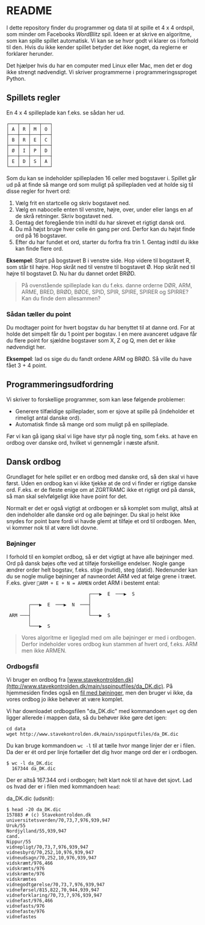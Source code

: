 # README

I dette repository finder du programmer og data til at spille et 4 x 4 ordspil, som minder om Facebooks *WordBlitz* spil. Ideen er at skrive en algoritme, som kan spille spillet automatisk. Vi kan se se hvor godt vi klarer os i forhold til den. Hvis du ikke kender spillet betyder det ikke noget, da reglerne er forklarer herunder.

Det hjælper hvis du har en computer med Linux eller Mac, men det er dog ikke strengt nødvendigt. Vi skriver programmerne i  programmeringssproget Python.

## Spillets regler

En 4 x 4 spilleplade kan f.eks. se sådan her ud.

```
┌───┬───┬───┬───┐
│ A │ R │ M │ O │
├───┼───┼───┼───┤
│ B │ R │ E │ C │
├───┼───┼───┼───┤
│ Ø │ I │ P │ D │
├───┼───┼───┼───┤
│ E │ D │ S │ A │
└───┴───┴───┴───┘
```

Som du kan se indeholder spillepladen 16 celler med bogstaver i. Spillet går ud på at finde så mange ord som muligt på spillepladen ved at holde sig til disse regler for hvert ord:

1. Vælg frit en startcelle og skriv bogstavet ned.
1. Vælg en nabocelle enten til venstre, højre, over, under eller langs en af de skrå retninger. Skriv bogstavet ned.
1. Gentag det foregående trin indtil du har skrevet et rigtigt dansk ord.
1. Du må højst bruge hver celle én gang per ord. Derfor kan du højst finde ord på 16 bogstaver.
1. Efter du har fundet et ord, starter du forfra fra trin 1. Gentag indtil du ikke kan finde flere ord.

**Eksempel**: Start på bogstavet B i venstre side. Hop videre til bogstavet R, som står til højre. Hop skråt ned til venstre til bogstavet Ø. Hop skråt ned til højre til bogstavet D. Nu har du dannet ordet BRØD.

> På ovenstående spilleplade kan du f.eks. danne orderne DØR, ARM, ARME, BRED, BRØD, BØDE, SPID, SPIR, SPIRE, SPIRER og SPIRRE? Kan du finde dem allesammen?

### Sådan tæller du point

Du modtager point for hvert bogstav du har benyttet til at danne ord. For at holde det simpelt får du 1 point per bogstav. I en mere avanceret udgave får du flere point for sjældne bogstaver som X, Z og Q, men det er ikke nødvendigt her.

**Eksempel**: lad os sige du du fandt ordene ARM og BRØD. Så ville du have fået 3 + 4 point.

## Programmeringsudfordring

Vi skriver to forskellige programmer, som kan løse følgende problemer:

- Generere tilfældige spilleplader, som er sjove at spille på (indeholder et rimeligt antal danske ord).
- Automatisk finde så mange ord som muligt på en spilleplade.

Før vi kan gå igang skal vi lige have styr på nogle ting, som f.eks. at have en ordbog over danske ord, hvilket vi gennemgår i næste afsnit.

## Dansk ordbog

Grundlaget for hele spillet er en ordbog med danske ord, så den skal vi have først. Uden en ordbog kan vi ikke tjekke at de ord vi finder er rigtige danske ord. F.eks. er de fleste enige om at ZGRTRAMC ikke et rigtigt ord på dansk, så man skal selvfølgeligt ikke have point for det.

Normalt er det er også vigtigt at ordbogen er så komplet som muligt, altså at den indeholder alle danske ord og alle bøjninger. Du skal jo helst ikke snydes for point bare fordi vi havde glemt at tilføje et ord til ordbogen. Men, vi kommer nok til at være lidt dovne.

### Bøjninger

I forhold til en komplet ordbog, så er det vigtigt at have alle bøjninger med. Ord på dansk bøjes ofte ved at tilføje forskellige endelser. Nogle gange ændrer order helt bogstav, f.eks. stige (nutid), steg (datid). Nedenunder kan du se nogle mulige bøjninger af navneordet ARM ved at følge grene i træet. F.eks. giver `ARM + E + N = ARMEN` ordet ARM i bestemt ental:

```                                                 
                              ┌───▶  E  ───▶  S  
                              │                  
        ┌───▶  E  ───▶  N  ───┤                  
        │                     │                  
 ARM ───┤                     └───▶  S           
        │                                        
        └───▶  S                                 
```

> Vores algoritme er ligeglad med om alle bøjninger er med i ordbogen. Derfor indeholder vores ordbog kun stammen af hvert ord, f.eks. ARM men ikke ARMEN.

### Ordbogsfil

Vi bruger en ordbog fra [www.stavekontrolden.dk](http://www.stavekontrolden.dk/main/sspinputfiles/da_DK.dic). På hjemmesiden findes også en [fil med bøjninger](http://www.stavekontrolden.dk/main/sspinputfiles/da_DK.aff), men den bruger vi ikke, da vores ordbog jo ikke behøver at være komplet.

Vi har downloadet ordbogsfilen "da_DK.dic" med kommandoen `wget` og den ligger allerede i mappen data, så du behøver ikke gøre det igen:

```
cd data
wget http://www.stavekontrolden.dk/main/sspinputfiles/da_DK.dic
```

Du kan bruge kommandoen `wc -l` til at tælle hvor mange linjer der er i filen. Da der er ét ord per linje fortæller det dig hvor mange ord der er i ordbogen.

```
$ wc -l da_DK.dic
  167344 da_DK.dic
```

Der er altså 167.344 ord i ordbogen; helt klart nok til at have det sjovt. Lad os hvad der er i filen med kommandoen `head`:

da_DK.dic (udsnit):

```
$ head -20 da_DK.dic
157883 # (c) Stavekontrolden.dk
universitetsverden/70,73,7,976,939,947
Uruk/55
Nordjylland/55,939,947
cand.
Nippur/55
vidnepligt/70,73,7,976,939,947
vidnesbyrd/70,252,10,976,939,947
vidneudsagn/70,252,10,976,939,947
vidskræmt/976,466
vidskræmts/976
vidskræmte/976
vidskræmtes
vidnegodtgørelse/70,73,7,976,939,947
vidneførsel/815,822,70,944,939,947
vidneforklaring/70,73,7,976,939,947
vidnefast/976,466
vidnefasts/976
vidnefaste/976
vidnefastes
```
